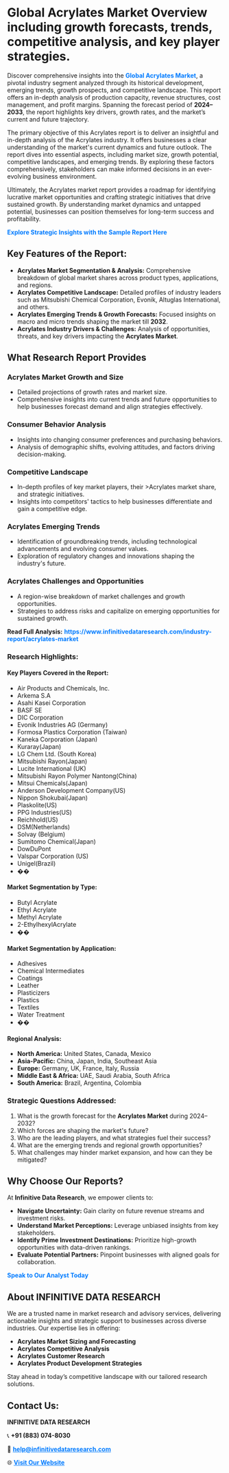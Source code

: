 <h1>Global Acrylates Market Overview including growth forecasts, trends, competitive analysis, and key player strategies.</h1>
<p>
Discover comprehensive insights into the 
<a href="https://www.infinitivedataresearch.com/industry-report/acrylates-market" rel="dofollow" style="color: #007BFF; text-decoration: none;"><strong>Global Acrylates Market</strong></a>, a pivotal industry segment analyzed through its historical development, emerging trends, growth prospects, and competitive landscape. This report offers an in-depth analysis of production capacity, revenue structures, cost management, and profit margins. Spanning the forecast period of <strong>2024–2033</strong>, the report highlights key drivers, growth rates, and the market’s current and future trajectory.
</p>
<p>
The primary objective of this Acrylates report is to deliver an insightful and in-depth analysis of the Acrylates industry. It offers businesses a clear understanding of the market's current dynamics and future outlook. The report dives into essential aspects, including market size, growth potential, competitive landscapes, and emerging trends. By exploring these factors comprehensively, stakeholders can make informed decisions in an ever-evolving business environment.
</p>
<p>
Ultimately, the Acrylates market report provides a roadmap for identifying lucrative market opportunities and crafting strategic initiatives that drive sustained growth. By understanding market dynamics and untapped potential, businesses can position themselves for long-term success and profitability.
</p>
<p>
<a href="https://www.infinitivedataresearch.com/request-sample/reportId=107962" style="color: #007BFF; text-decoration: none;"><strong>Explore Strategic Insights with the Sample Report Here</strong></a>
</p>

<h2>Key Features of the Report:</h2>
<ul>
<li><strong>Acrylates Market Segmentation & Analysis:</strong> Comprehensive breakdown of global market shares across product types, applications, and regions.</li>
<li><strong>Acrylates Competitive Landscape:</strong> Detailed profiles of industry leaders such as Mitsubishi Chemical Corporation, Evonik, Altuglas International, and others.</li>
<li><strong>Acrylates Emerging Trends & Growth Forecasts:</strong> Focused insights on macro and micro trends shaping the market till <strong>2032</strong>.</li>
<li><strong>Acrylates Industry Drivers & Challenges:</strong> Analysis of opportunities, threats, and key drivers impacting the <strong>Acrylates Market</strong>.</li>
</ul>

<h2>What Research Report Provides</h2>
<h3>Acrylates Market Growth and Size</h3>
<ul>
<li>Detailed projections of growth rates and market size.</li>
<li>Comprehensive insights into current trends and future opportunities to help businesses forecast demand and align strategies effectively.</li>
</ul>

<h3>Consumer Behavior Analysis</h3>
<ul>
<li>Insights into changing consumer preferences and purchasing behaviors.</li>
<li>Analysis of demographic shifts, evolving attitudes, and factors driving decision-making.</li>
</ul>

<h3>Competitive Landscape</h3>
<ul>
<li>In-depth profiles of key market players, their >Acrylates market share, and strategic initiatives.</li>
<li>Insights into competitors' tactics to help businesses differentiate and gain a competitive edge.</li>
</ul>

<h3>Acrylates Emerging Trends</h3>
<ul>
<li>Identification of groundbreaking trends, including technological advancements and evolving consumer values.</li>
<li>Exploration of regulatory changes and innovations shaping the industry's future.</li>
</ul>

<h3>Acrylates Challenges and Opportunities</h3>
<ul>
<li>A region-wise breakdown of market challenges and growth opportunities.</li>
<li>Strategies to address risks and capitalize on emerging opportunities for sustained growth.</li>
</ul>
<p><strong>Read Full Analysis:</strong> <a href="https://www.infinitivedataresearch.com/industry-report/acrylates-market" rel="dofollow" style="color: #007BFF; text-decoration: none;"><strong>https://www.infinitivedataresearch.com/industry-report/acrylates-market</strong></a></p>
<h3>Research Highlights:</h3>
<h4>Key Players Covered in the Report:</h4>
<ul><li>Air Products and Chemicals, Inc.</li><li>Arkema S.A</li><li>Asahi Kasei Corporation</li><li>BASF SE</li><li>DIC Corporation</li><li>Evonik Industries AG (Germany)</li><li>Formosa Plastics Corporation (Taiwan)</li><li>Kaneka Corporation (Japan)</li><li>Kuraray(Japan)</li><li>LG Chem Ltd. (South Korea)</li><li>Mitsubishi Rayon(Japan)</li><li>Lucite International (UK)</li><li>Mitsubishi Rayon Polymer Nantong(China)</li><li>Mitsui Chemicals(Japan)</li><li>Anderson Development Company(US)</li><li>Nippon Shokubai(Japan)</li><li>Plaskolite(US)</li><li>PPG Industries(US)</li><li>Reichhold(US)</li><li>DSM(Netherlands)</li><li>Solvay (Belgium)</li><li>Sumitomo Chemical(Japan)</li><li>DowDuPont</li><li>Valspar Corporation (US)</li><li>Unigel(Brazil)</li><li>��</li></ul>
<h4>Market Segmentation by Type:</h4>
<ul><li>Butyl Acrylate</li><li>Ethyl Acrylate</li><li>Methyl Acrylate</li><li>2-EthylhexylAcrylate</li><li>��</li></ul>
<h4>Market Segmentation by Application:</h4>
<ul><li>Adhesives</li><li>Chemical Intermediates</li><li>Coatings</li><li>Leather</li><li>Plasticizers</li><li>Plastics</li><li>Textiles</li><li>Water Treatment</li><li>��</li></ul>

<h4>Regional Analysis:</h4>
<ul>
<li><strong>North America:</strong> United States, Canada, Mexico</li>
<li><strong>Asia-Pacific:</strong> China, Japan, India, Southeast Asia</li>
<li><strong>Europe:</strong> Germany, UK, France, Italy, Russia</li>
<li><strong>Middle East & Africa:</strong> UAE, Saudi Arabia, South Africa</li>
<li><strong>South America:</strong> Brazil, Argentina, Colombia</li>
</ul>

<h3>Strategic Questions Addressed:</h3>
<ol>
<li>What is the growth forecast for the <strong>Acrylates Market</strong> during 2024–2032?</li>
<li>Which forces are shaping the market's future?</li>
<li>Who are the leading players, and what strategies fuel their success?</li>
<li>What are the emerging trends and regional growth opportunities?</li>
<li>What challenges may hinder market expansion, and how can they be mitigated?</li>
</ol>

<h2>Why Choose Our Reports?</h2>
<p>At <strong>Infinitive Data Research</strong>, we empower clients to:</p>
<ul>
<li><strong>Navigate Uncertainty:</strong> Gain clarity on future revenue streams and investment risks.</li>
<li><strong>Understand Market Perceptions:</strong> Leverage unbiased insights from key stakeholders.</li>
<li><strong>Identify Prime Investment Destinations:</strong> Prioritize high-growth opportunities with data-driven rankings.</li>
<li><strong>Evaluate Potential Partners:</strong> Pinpoint businesses with aligned goals for collaboration.</li>
</ul>
<p><a href="https://www.infinitivedataresearch.com/industry-report/acrylates-market" rel="dofollow" style="color: #007BFF; text-decoration: none;"><strong>Speak to Our Analyst Today</strong></a></p>

<h2>About INFINITIVE DATA RESEARCH</h2>
<p>We are a trusted name in market research and advisory services, delivering actionable insights and strategic support to businesses across diverse industries. Our expertise lies in offering:</p>
<ul>
<li><strong>Acrylates Market Sizing and Forecasting</strong></li>
<li><strong>Acrylates Competitive Analysis</strong></li>
<li><strong>Acrylates Customer Research</strong></li>
<li><strong>Acrylates Product Development Strategies</strong></li>
</ul>
<p>Stay ahead in today’s competitive landscape with our tailored research solutions.</p>

<h2>Contact Us:</h2>
<p><strong>INFINITIVE DATA RESEARCH</strong></p>
<p>📞 <strong>+91 (883) 074-8030</strong></p>
<p>📧 <strong><a href="mailto:help@infinitivedataresearch.com" style="color: #007BFF;">help@infinitivedataresearch.com</a></strong></p>
<p>🌐 <strong><a href="https://www.infinitivedataresearch.com" rel="dofollow" style="color: #007BFF;">Visit Our Website</a></strong></p>